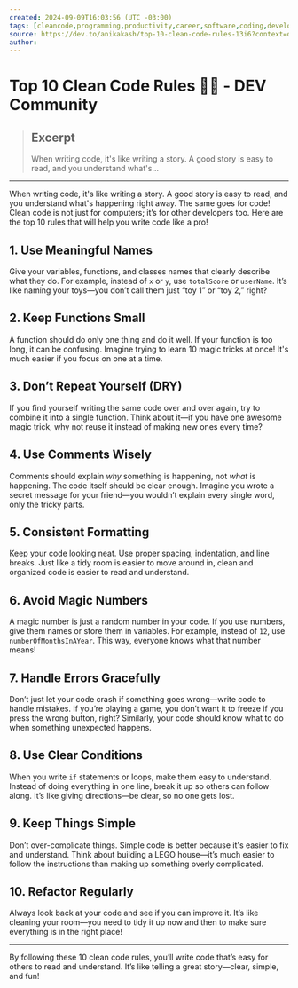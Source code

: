 ```yaml
---
created: 2024-09-09T16:03:56 (UTC -03:00)
tags: [cleancode,programming,productivity,career,software,coding,development,engineering,inclusive,community]
source: https://dev.to/anikakash/top-10-clean-code-rules-13i6?context=digest
author: 
---
```


# Top 10 Clean Code Rules 🎨🚀 - DEV Community

> ## Excerpt
> When writing code, it's like writing a story. A good story is easy to read, and you understand what's...

---
When writing code, it's like writing a story. A good story is easy to read, and you understand what's happening right away. The same goes for code! Clean code is not just for computers; it’s for other developers too. Here are the top 10 rules that will help you write code like a pro!

## [](https://dev.to/anikakash/top-10-clean-code-rules-13i6?context=digest#1-use-meaningful-names)1\. Use Meaningful Names

Give your variables, functions, and classes names that clearly describe what they do. For example, instead of `x` or `y`, use `totalScore` or `userName`. It’s like naming your toys—you don’t call them just “toy 1” or “toy 2,” right?

## [](https://dev.to/anikakash/top-10-clean-code-rules-13i6?context=digest#2-keep-functions-small)2\. Keep Functions Small

A function should do only one thing and do it well. If your function is too long, it can be confusing. Imagine trying to learn 10 magic tricks at once! It's much easier if you focus on one at a time.

## [](https://dev.to/anikakash/top-10-clean-code-rules-13i6?context=digest#3-dont-repeat-yourself-dry)3\. Don’t Repeat Yourself (DRY)

If you find yourself writing the same code over and over again, try to combine it into a single function. Think about it—if you have one awesome magic trick, why not reuse it instead of making new ones every time?

## [](https://dev.to/anikakash/top-10-clean-code-rules-13i6?context=digest#4-use-comments-wisely)4\. Use Comments Wisely

Comments should explain _why_ something is happening, not _what_ is happening. The code itself should be clear enough. Imagine you wrote a secret message for your friend—you wouldn’t explain every single word, only the tricky parts.

## [](https://dev.to/anikakash/top-10-clean-code-rules-13i6?context=digest#5-consistent-formatting)5\. Consistent Formatting

Keep your code looking neat. Use proper spacing, indentation, and line breaks. Just like a tidy room is easier to move around in, clean and organized code is easier to read and understand.

## [](https://dev.to/anikakash/top-10-clean-code-rules-13i6?context=digest#6-avoid-magic-numbers)6\. Avoid Magic Numbers

A magic number is just a random number in your code. If you use numbers, give them names or store them in variables. For example, instead of `12`, use `numberOfMonthsInAYear`. This way, everyone knows what that number means!

## [](https://dev.to/anikakash/top-10-clean-code-rules-13i6?context=digest#7-handle-errors-gracefully)7\. Handle Errors Gracefully

Don’t just let your code crash if something goes wrong—write code to handle mistakes. If you’re playing a game, you don’t want it to freeze if you press the wrong button, right? Similarly, your code should know what to do when something unexpected happens.

## [](https://dev.to/anikakash/top-10-clean-code-rules-13i6?context=digest#8-use-clear-conditions)8\. Use Clear Conditions

When you write `if` statements or loops, make them easy to understand. Instead of doing everything in one line, break it up so others can follow along. It’s like giving directions—be clear, so no one gets lost.

## [](https://dev.to/anikakash/top-10-clean-code-rules-13i6?context=digest#9-keep-things-simple)9\. Keep Things Simple

Don’t over-complicate things. Simple code is better because it's easier to fix and understand. Think about building a LEGO house—it’s much easier to follow the instructions than making up something overly complicated.

## [](https://dev.to/anikakash/top-10-clean-code-rules-13i6?context=digest#10-refactor-regularly)10\. Refactor Regularly

Always look back at your code and see if you can improve it. It’s like cleaning your room—you need to tidy it up now and then to make sure everything is in the right place!

___

By following these 10 clean code rules, you’ll write code that’s easy for others to read and understand. It’s like telling a great story—clear, simple, and fun!

